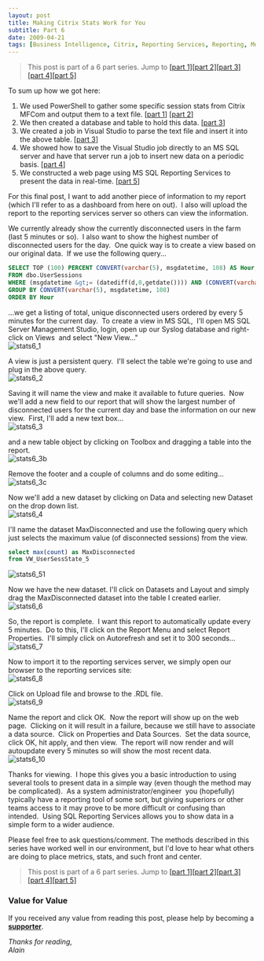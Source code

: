 ```yaml
---
layout: post
title: Making Citrix Stats Work for You
subtitle: Part 6
date: 2009-04-21
tags: [Business Intelligence, Citrix, Reporting Services, Reporting, Monitoring, SQL, Visual Studio]
---
```

> This post is part of a 6 part series.  Jump to [\[part 1\]](/2009-03-26-making-citrix-stats-work-for-you-part-1/)[\[part 2\]](/2009-03-26-making-citrix-stats-work-for-you-part-2/)[\[part 3\]](/2009-03-27-making-citrix-stats-work-for-you-part-3/)[\[part 4\]](/2009-03-31-making-citrix-stats-work-for-you-part-4/)[\[part 5\]](/2009-04-13-making-citrix-stats-work-for-you-part-5/)

To sum up how we got here:
<ol>
	<li>We used PowerShell to gather some specific session stats from Citrix MFCom and output them to a text file. [<a href="/2009-03-26-making-citrix-stats-work-for-you-part-1/">part 1</a>] [<a href="/2009-03-26-making-citrix-stats-work-for-you-part-2/">part 2</a>]</li>
	<li>We then created a database and table to hold this data. [<a href="/2009-03-27-making-citrix-stats-work-for-you-part-3/">part 3</a>]</li>
	<li>We created a job in Visual Studio to parse the text file and insert it into the above table. [<a href="/2009-03-27-making-citrix-stats-work-for-you-part-3/">part 3</a>]</li>
	<li>We showed how to save the Visual Studio job directly to an MS SQL server and have that server run a job to insert new data on a periodic basis. [<a href="/2009-03-31-making-citrix-stats-work-for-you-part-4">part 4</a>]</li>
	<li>We constructed a web page using MS SQL Reporting Services to present the data in real-time. [<a href="/2009-04-13-making-citrix-stats-work-for-you-part-5" target="_self">part 5</a>]</li>
</ol>
For this final post, I want to add another piece of information to my report (which I'll refer to as a dashboard from here on out).  I also will upload the report to the reporting services server so others can view the information.

We currently already show the currently disconnected users in the farm (last 5 minutes or so).  I also want to show the highest number of disconnected users for the day.  One quick way is to create a view based on our original data.  If we use the following query...

```sql
SELECT TOP (100) PERCENT CONVERT(varchar(5), msgdatetime, 108) AS Hour, COUNT(DISTINCT CONVERT(varchar, UserName))  AS Count
FROM dbo.UserSessions
WHERE (msgdatetime &gt;= (datediff(d,0,getdate()))) AND (CONVERT(varchar, SessionState) LIKE '%5%')
GROUP BY CONVERT(varchar(5), msgdatetime, 108)
ORDER BY Hour
```
...we get a listing of total, unique disconnected users ordered by every 5 minutes for the current day.  To create a view in MS SQL,  I'll open MS SQL Server Management Studio, login, open up our Syslog database and right-click on Views  and select "New View..."
<img 
    style="display: block;
		   margin-left: auto;
           margin-right: auto;"
    src="/assets/img/making-citrix-stats-work-for-you-part-6/stats6_1.jpg" 
    alt="stats6_1">

A view is just a persistent query.  I'll select the table we're going to use and plug in the above query.
<img 
    style="display: block;
		   margin-left: auto;
           margin-right: auto;"
    src="/assets/img/making-citrix-stats-work-for-you-part-6/stats6_2.jpg" 
    alt="stats6_2">

Saving it will name the view and make it available to future queries.  Now we'll add a new field to our report that will show the largest number of disconnected users for the current day and base the information on our new view.  First, I'll add a new text box...
<img 
    style="display: block;
		   margin-left: auto;
           margin-right: auto;"
    src="/assets/img/making-citrix-stats-work-for-you-part-6/stats6_3.jpg" 
    alt="stats6_3">

and a new table object by clicking on Toolbox and dragging a table into the report.
<img 
    style="display: block;
		   margin-left: auto;
           margin-right: auto;"
    src="/assets/img/making-citrix-stats-work-for-you-part-6/stats6_3b.jpg" 
    alt="stats6_3b">

Remove the footer and a couple of columns and do some editing...
<img 
    style="display: block;
		   margin-left: auto;
           margin-right: auto;"
    src="/assets/img/making-citrix-stats-work-for-you-part-6/stats6_3c.jpg" 
    alt="stats6_3c">

Now we'll add a new dataset by clicking on Data and selecting new Dataset on the drop down list.
<img 
    style="display: block;
		   margin-left: auto;
           margin-right: auto;"
    src="/assets/img/making-citrix-stats-work-for-you-part-6/stats6_4.jpg" 
    alt="stats6_4">

I'll name the dataset MaxDisconnected and use the following query which just selects the maximum value (of disconnected sessions) from the view.

```sql
select max(count) as MaxDisconnected
from VW_UserSessState_5
```

<img 
    style="display: block;
		   margin-left: auto;
           margin-right: auto;"
    src="/assets/img/making-citrix-stats-work-for-you-part-6/stats6_51.jpg" 
    alt="stats6_51">

Now we have the new dataset. I'll click on Datasets and Layout and simply drag the MaxDisconnected dataset into the table I created earlier.
<img 
    style="display: block;
		   margin-left: auto;
           margin-right: auto;"
    src="/assets/img/making-citrix-stats-work-for-you-part-6/stats6_6.jpg" 
    alt="stats6_6">

So, the report is complete.  I want this report to automatically update every 5 minutes.  Do to this, I'll click on the Report Menu and select Report Properties.  I'll simply click on Autorefresh and set it to 300 seconds...
<img 
    style="display: block;
		   margin-left: auto;
           margin-right: auto;"
    src="/assets/img/making-citrix-stats-work-for-you-part-6/stats6_7.jpg" 
    alt="stats6_7">

Now to import it to the reporting services server, we simply open our browser to the reporting services site:
<img 
    style="display: block;
		   margin-left: auto;
           margin-right: auto;"
    src="/assets/img/making-citrix-stats-work-for-you-part-6/stats6_8.jpg" 
    alt="stats6_8">

Click on Upload file and browse to the .RDL file.
<img 
    style="display: block;
		   margin-left: auto;
           margin-right: auto;"
    src="/assets/img/making-citrix-stats-work-for-you-part-6/stats6_9.jpg" 
    alt="stats6_9">

Name the report and click OK.  Now the report will show up on the web page.  Clicking on it will result in a failure, because we still have to associate a data source.  Click on Properties and Data Sources.  Set the data source, click OK, hit apply, and then view.  The report will now render and will autoupdate every 5 minutes so will show the most recent data.
<img 
    style="display: block;
		   margin-left: auto;
           margin-right: auto;"
    src="/assets/img/making-citrix-stats-work-for-you-part-6/stats6_10.jpg" 
    alt="stats6_10">

Thanks for viewing.  I hope this gives you a basic introduction to using several tools to present data in a simple way (even though the method may be complicated).  As a system administrator/engineer  you (hopefully) typically have a reporting tool of some sort, but giving superiors or other teams access to it may prove to be more difficult or confusing than intended.  Using SQL Reporting Services allows you to show data in a simple form to a wider audience.

Please feel free to ask questions/comment.  The methods described in this series have worked well in our environment, but I'd love to hear what others are doing to place metrics, stats, and such front and center.

> This post is part of a 6 part series.  Jump to [\[part 1\]](/2009-03-26-making-citrix-stats-work-for-you-part-1/)[\[part 2\]](/2009-03-26-making-citrix-stats-work-for-you-part-2/)[\[part 3\]](/2009-03-27-making-citrix-stats-work-for-you-part-3/)[\[part 4\]](/2009-03-31-making-citrix-stats-work-for-you-part-4/)[\[part 5\]](/2009-04-13-making-citrix-stats-work-for-you-part-5/)

### Value for Value
If you received any value from reading this post, please help by becoming a [**supporter**](https://www.paypal.com/donate?hosted_button_id=73HNLGA2SGLLU).

*Thanks for reading,*  
*Alain*